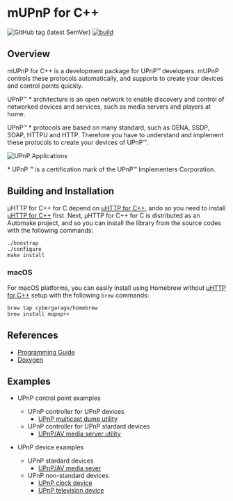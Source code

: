 # mUPnP for C++

![GitHub tag (latest SemVer)](https://img.shields.io/github/v/tag/cybergarage/mupnp-cc)
[![build](https://github.com/cybergarage/mupnp-cc/actions/workflows/make.yml/badge.svg)](https://github.com/cybergarage/mupnp-cc/actions/workflows/make.yml)

## Overview

mUPnP for C++ is a development package for UPnP™ developers. mUPnP
controls these protocols automatically, and supports to create your
devices and control points quickly.

UPnP™ \* architecture is an open network to enable discovery and control
of networked devices and services, such as media servers and players at
home.

UPnP™ \* protocols are based on many standard, such as GENA, SSDP, SOAP,
HTTPU and HTTP. Therefore you have to understand and implement these
protocols to create your devices of UPnP™.

![UPnP Applications](doc/img/upnpapp.png)

\* UPnP ™ is a certification mark of the UPnP™ Implementers Corporation.

## Building and Installation

µHTTP for C++ for C depend on [µHTTP for C++](https://github.com/cybergarage/uhttp-cc), ando so you need to install [µHTTP for C++](https://github.com/cybergarage/uhttp-cc) first.
Next, µHTTP for C++ for C is distributed as an Automake project, and so you can install the library from the source codes with the following commands:

```
./boostrap
./configure
make install
```

### macOS

For macOS platforms, you can easily install using Homebrew without [µHTTP for C++](https://github.com/cybergarage/uhttp-cc) setup with the following `brew` commands:

```
brew tap cybergarage/homebrew
brew install mupnp++
```

## References

- [Programming Guide](doc/mupnpcxxproguide.pdf)
- [Doxygen](http://cybergarage.github.io/mupnp-cc/)

## Examples

- UPnP control point examples
  - UPnP controller for UPnP devices
    - [UPnP multicast dump utility](https://github.com/cybergarage/mupnp-cc/tree/master/examples/upnpdump)
  - UPnP controller for UPnP stardard devices
    - [UPnP/AV media server utility ](https://github.com/cybergarage/mupnp-cc/tree/master/examples/media/serverdump)
 
- UPnP device examples
  - UPnP stardard devices
    - [UPnP/AV media sever](https://github.com/cybergarage/mupnp-cc/tree/master/examples/media/server)
  - UPnP non-standard devices
    - [UPnP clock device](https://github.com/cybergarage/mupnp-cc/tree/master/examples/clock)
    - [UPnP television device](https://github.com/cybergarage/mupnp-cc/tree/master/examples/tv)
